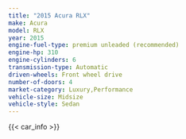 ```yaml
---
title: "2015 Acura RLX"
make: Acura
model: RLX
year: 2015
engine-fuel-type: premium unleaded (recommended)
engine-hp: 310
engine-cylinders: 6
transmission-type: Automatic
driven-wheels: Front wheel drive
number-of-doors: 4
market-category: Luxury,Performance
vehicle-size: Midsize
vehicle-style: Sedan
---
```


{{< car_info >}}
